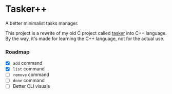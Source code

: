 # Tasker++

A better minimalist tasks manager.

This project is a rewrite of my old C project called [tasker](https://github.com/kostya-zero/tasker) into C++ language.
By the way, it's made for learning the C++ language, not for the actual use.

### Roadmap 

- [x] `add` command
- [x] `list` command
- [ ] `remove` command
- [ ] `done` command
- [ ] Better CLI visuals
